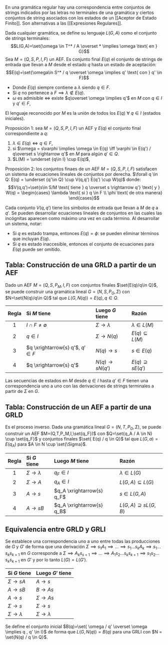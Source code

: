 En una gramática regular hay una correspondencia entre conjuntos de strings indicados por las letras no terminales de una gramática y ciertos conjuntos de string asociados con los estados de un [[Aceptor de Estado Finito]]. Son alternativas a las [[Expresiones Regulares]].

Dada cualquier gramática, se define su lenguaje $L(G,A)$ como el conjunto de strings terminales:
$$L(G,A)=\set{\omega \in T^* / A \overset * \implies \omega \text{ en } G}$$
Sea $M=(Q,S,P,I,F)$ un AEF. Es conjunto final $E(q)$ el conjunto de strings de entrada que llevan a $M$ desde el estado $q$ hasta un estado de aceptación:
$$E(q)=\set{\omega\in S^* / q \overset \omega \implies q' \text{ con } q' \in F}$$

- Donde $E(q)$ siempre contiene a $\lambda$ siendo $q \in F$.
- Si $q$ no pertenece a $F \implies \lambda \notin E(q)$.
- $\omega$ es admisible $\iff$ existe $q\overset \omega \implies q'$ en $M$ con $q \in I$ y $q'\in F$,

El lenguaje reconocido por $M$ es la unión de todos los $E(q) \ \forall \ q \in I$ (estados iniciales).

Proposición 1: sea $M=(Q,S,P,I,F)$ un AEF y $E(q)$ el conjunto final correspondiente a $q$:

1. $\lambda \in E(q) \iff q \in F$,
2. si $\omega = s\varphi \implies \omega \in E(q) \iff \varphi \in E(q') / q\overset s \rightarrow q'$ en $M$ para algún $q'\in Q$.
3. $L(M) = \underset {q\in I} \cup E(q)$,

Proposición 2: los conjuntos finaes de un AEF $M=(Q,S,P,I,F)$ satisfacen un sistema de ecuaciones lineales de conjuntos por derecha. $\forall q \in Q: E(q) = \underset {q'\in Q} \cup V(q,q') E(q') \cup W(q)$ donde:
$$V(q,q')=\set{s\in S/M \text{ tiene } q \overset s \rightarrow q'} \text{ y } W(q) = \begin{cases} \lambda \text{ si } q \in F \\ \phi \text{ de otra manera} \end{cases}$$

Cada conjunto $V(q,q')$ tiene los símbolos de entrada que llevan a $M$ de $q$ a $q'$. Se pueden desarrollar ecuaciones lineales de conjuntos en las cuales las incógnitas aparecen como máximo una vez en cada término. Al desarrollar un sistema, notar:

- Si $q$ es estado trampa, entonces $E(q) = \phi:$ se pueden eliminar términos que incluyan $E(q)$.
- Si $q$ es estado inaccesible, entonces el conjunto de ecuaciones para $E(q)$ puede ser omitido.

## Tabla: Construcción de una GRLD a partir de un AEF

Dado un AEF $M=(Q,S,P_M,I,F)$ con conjuntos finales $\set{E(q)/q\in Q}$, se puede construir una gramática lineal $G=(N,S,P_G,\Sigma)$ con $N=\set{N(q)/q\in Q}$ tal que $L(G,N(q)) = E(q), q\in Q$.

| Regla | Si $M$ tiene                       | Luego $G$ tiene              | Razón                   |
| :---: | :--------------------------------- | :--------------------------- | :---------------------- |
|   1   | $I \cap F \ne \emptyset$           | $\Sigma \rightarrow \lambda$ | $\lambda \in L(M)$      |
|   2   | $q \in I$                          | $\Sigma \rightarrow N(q)$    | $E(q) \subseteq L(M)$   |
|   3   | $q \xrightarrow{s} q'$, $q' \in F$ | $N(q) \rightarrow s$         | $s \in E(q)$            |
|   4   | $q \xrightarrow{s} q'$             | $N(q) \rightarrow sN(q')$    | $E(q) \supseteq sE(q')$ |

Las secuencias de estados en $M$ desde $q\in I$ hasta $q'\in F$ tienen una correspondencia uno a uno con las derivaciones de strings terminales a partir de $\Sigma$ en $G$.

## Tabla: Construcción de un AEF a partir de una GRLD

Es el proceso inverso. Dada una gramática lineal $G=(N,T,P_G,\Sigma)$, se puede construir un AEF $M=(Q,T,P_M,I,\set{q_F})$ con $Q=\set{q_A / A \in N} \cup \set{q_F}$ y conjuntos finales $\set{ E(q) / q \in Q}$ tal que $L(G,a) = E(q_A)$ para $A \in N \cup \set{\Sigma}$.

| Regla | Si $G$ tiene                 | Luego $M$ tiene           | Razón                        |
| :---: | :--------------------------- | :------------------------ | :--------------------------- |
|   1   | $\Sigma \rightarrow \lambda$ | $q_F \in I$               | $\lambda \in L(G)$           |
|   2   | $\Sigma \rightarrow A$       | $q_A \in I$               | $L(G, A) \subseteq L(G)$     |
|   3   | $A \rightarrow s$            | $q_A \xrightarrow{s} q_F$ | $s \in L(G, A)$              |
|   4   | $A \rightarrow sB$           | $q_A \xrightarrow{s} q_B$ | $L(G, A) \supseteq sL(G, B)$ |

## Equivalencia entre GRLD y GRLI

Se establece una correspondencia uno a uno entre todas las producciones de $G$ y $G'$ de forma que una derivación $\Sigma \implies s_1 A_1 \implies \dots \implies s_1\dots s_kA_k\implies s_1\dots s_ks_{k+1}$ en $G$ corresponde a $\Sigma \implies A_k s_{ s+1}\implies \dots \implies A_1 s_2 \dots s_k s_{k+1} \implies s_1 s_2 \dots s_k s_{k+1}$ en $G'$ y por lo tanto $L(G)=L(G')$.

| Si $G$ tiene                 | Luego $G'$ tiene             |
| :--------------------------- | :--------------------------- |
| $\Sigma \rightarrow sA$      | $A \rightarrow s$            |
| $A \rightarrow sB$           | $B \rightarrow As$           |
| $A \rightarrow s$            | $\Sigma \rightarrow As$      |
| $\Sigma \rightarrow s$       | $\Sigma \rightarrow s$       |
| $\Sigma \rightarrow \lambda$ | $\Sigma \rightarrow \lambda$ |

Se define el conjunto inicial $B(q)=\set{ \omega / q' \overset \omega \implies q , q' \in I}$ de forma que $L(G, N(q)) = B(q)$ para una GRLI con $N = \set{N(q) / q \in Q}$.
